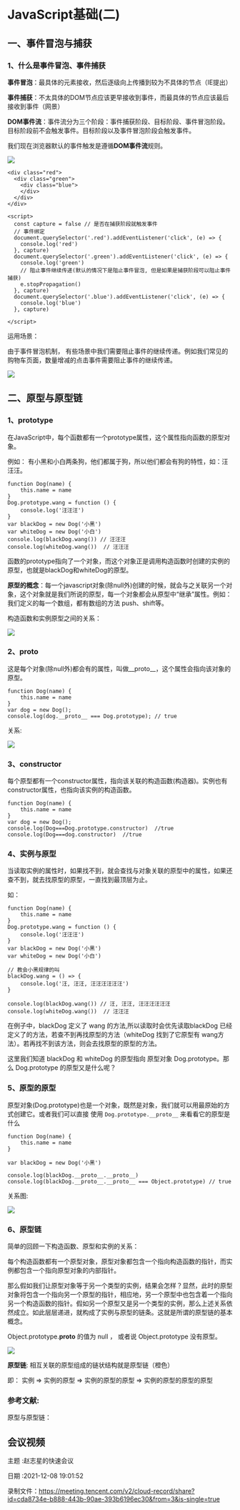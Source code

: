 # JavaScript基础(二)
## 一、事件冒泡与捕获

### 1、什么是事件冒泡、事件捕获

**事件冒泡**：最具体的元素接收，然后逐级向上传播到较为不具体的节点（IE提出）

**事件捕获**：不太具体的DOM节点应该更早接收到事件，而最具体的节点应该最后接收到事件（网景）

**DOM事件流**：事件流分为三个阶段：事件捕获阶段、目标阶段、事件冒泡阶段。目标阶段前不会触发事件。目标阶段以及事件冒泡阶段会触发事件。

我们现在浏览器默认的事件触发是遵循**DOM事件流**规则。

![](https://tcs-devops.aliyuncs.com/storage/112c50ad348d26c0ccb8a4995ce85f2b4409?Signature=eyJhbGciOiJIUzI1NiIsInR5cCI6IkpXVCJ9.eyJBcHBJRCI6IjVlNzQ4MmQ2MjE1MjJiZDVjN2Y5YjMzNSIsIl9hcHBJZCI6IjVlNzQ4MmQ2MjE1MjJiZDVjN2Y5YjMzNSIsIl9vcmdhbml6YXRpb25JZCI6IiIsImV4cCI6MTY1MjUwMTU3MywiaWF0IjoxNjUxODk2NzczLCJyZXNvdXJjZSI6Ii9zdG9yYWdlLzExMmM1MGFkMzQ4ZDI2YzBjY2I4YTQ5OTVjZTg1ZjJiNDQwOSJ9.KI5MEwKah9-V45F5qz8j6_HzFCQznqujPniid-D-oGc&download=image.png "")

```text
<div class="red">
  <div class="green">
    <div class="blue">
    </div>
  </div>
</div>

<script>
  const capture = false // 是否在捕获阶段就触发事件
  // 事件绑定
  document.querySelector('.red').addEventListener('click', (e) => {
    console.log('red')
  }, capture)
  document.querySelector('.green').addEventListener('click', (e) => {
    console.log('green')
    // 阻止事件继续传递(默认的情况下是阻止事件冒泡, 但是如果是捕获阶段可以阻止事件捕获)
    e.stopPropagation()
  }, capture)
  document.querySelector('.blue').addEventListener('click', (e) => {
    console.log('blue')
  }, capture)

</script>
```

运用场景：

由于事件冒泡机制， 有些场景中我们需要阻止事件的继续传递。例如我们常见的购物车页面，数量增减的点击事件需要阻止事件的继续传递。

![](https://tcs-devops.aliyuncs.com/storage/112c32752b4f00badd5dc5956a4e3a041746?Signature=eyJhbGciOiJIUzI1NiIsInR5cCI6IkpXVCJ9.eyJBcHBJRCI6IjVlNzQ4MmQ2MjE1MjJiZDVjN2Y5YjMzNSIsIl9hcHBJZCI6IjVlNzQ4MmQ2MjE1MjJiZDVjN2Y5YjMzNSIsIl9vcmdhbml6YXRpb25JZCI6IiIsImV4cCI6MTY1MjUwMTU3MywiaWF0IjoxNjUxODk2NzczLCJyZXNvdXJjZSI6Ii9zdG9yYWdlLzExMmMzMjc1MmI0ZjAwYmFkZDVkYzU5NTZhNGUzYTA0MTc0NiJ9.7PbDJVNSt-Ixb_jDZBBTuBKlaQJY97UtZ3S4NYSovgQ&download=df32dc5e89eaac65c23b2bd9be42255.jpg "")



## 二、原型与原型链

### 1、prototype

在JavaScript中，每个函数都有一个prototype属性，这个属性指向函数的原型对象。

例如： 有小黑和小白两条狗，他们都属于狗，所以他们都会有狗的特性，如：汪汪汪。

```text
function Dog(name) {
    this.name = name
}
Dog.prototype.wang = function () {
	console.log('汪汪汪')
}
var blackDog = new Dog('小黑')
var whiteDog = new Dog('小白')
console.log(blackDog.wang()) // 汪汪汪
console.log(whiteDog.wang())  // 汪汪汪
```

函数的prototype指向了一个对象，而这个对象正是调用构造函数时创建的实例的原型，也就是blackDog和whiteDog的原型。

**原型的概念**：每一个javascript对象(除null外)创建的时候，就会与之关联另一个对象，这个对象就是我们所说的原型，每一个对象都会从原型中“继承”属性。例如：我们定义的每一个数组，都有数组的方法 push、shift等。

构造函数和实例原型之间的关系：

![](https://tcs-devops.aliyuncs.com/storage/112c44e8f22ef6b9a95bc39da711880c89f2?Signature=eyJhbGciOiJIUzI1NiIsInR5cCI6IkpXVCJ9.eyJBcHBJRCI6IjVlNzQ4MmQ2MjE1MjJiZDVjN2Y5YjMzNSIsIl9hcHBJZCI6IjVlNzQ4MmQ2MjE1MjJiZDVjN2Y5YjMzNSIsIl9vcmdhbml6YXRpb25JZCI6IiIsImV4cCI6MTY1MjUwMTU3MywiaWF0IjoxNjUxODk2NzczLCJyZXNvdXJjZSI6Ii9zdG9yYWdlLzExMmM0NGU4ZjIyZWY2YjlhOTViYzM5ZGE3MTE4ODBjODlmMiJ9.5hWEKJTdrtA7jHhWksrUFxsf14qL8qFdKOxr4IoWj-g&download=image.png "")



### 2、__proto__

这是每个对象(除null外)都会有的属性，叫做__proto__，这个属性会指向该对象的原型。

```text
function Dog(name) {
    this.name = name
}
var dog = new Dog();
console.log(dog.__proto__ === Dog.prototype); // true
```

关系: 

![](https://tcs-devops.aliyuncs.com/storage/112c9caab585e3b316de0e756c1e41313103?Signature=eyJhbGciOiJIUzI1NiIsInR5cCI6IkpXVCJ9.eyJBcHBJRCI6IjVlNzQ4MmQ2MjE1MjJiZDVjN2Y5YjMzNSIsIl9hcHBJZCI6IjVlNzQ4MmQ2MjE1MjJiZDVjN2Y5YjMzNSIsIl9vcmdhbml6YXRpb25JZCI6IiIsImV4cCI6MTY1MjUwMTU3MywiaWF0IjoxNjUxODk2NzczLCJyZXNvdXJjZSI6Ii9zdG9yYWdlLzExMmM5Y2FhYjU4NWUzYjMxNmRlMGU3NTZjMWU0MTMxMzEwMyJ9.BT4G8l-Rgr9HSykgDCJsSEE-7tI-Roc7Ahrenvb8Vlg&download=image.png "")

### 3、constructor

每个原型都有一个constructor属性，指向该关联的构造函数(构造器)。实例也有constructor属性，也指向该实例的构造函数。

```text
function Dog(name) {
    this.name = name
}
var dog = new Dog();
console.log(Dog===Dog.prototype.constructor)  //true
console.log(Dog===dog.constructor)  //true

```

### 4、实例与原型

当读取实例的属性时，如果找不到，就会查找与对象关联的原型中的属性，如果还查不到，就去找原型的原型，一直找到最顶层为止。

如：

```text
function Dog(name) {
    this.name = name
}
Dog.prototype.wang = function () {
	console.log('汪汪汪')
}
var blackDog = new Dog('小黑')
var whiteDog = new Dog('小白')

// 教会小黑规律的叫
blackDog.wang = () => {
	console.log('汪, 汪汪, 汪汪汪汪汪汪')
}

console.log(blackDog.wang()) // 汪, 汪汪, 汪汪汪汪汪汪
console.log(whiteDog.wang())  // 汪汪汪
```

在例子中，blackDog 定义了 wang 的方法,所以读取时会优先读取blackDog 已经定义了的方法，若查不到再找原型的方法（whiteDog 找到了它原型有 wang方法）。若再找不到该方法，则会去找原型的原型的方法。

这里我们知道 blackDog 和 whiteDog 的原型指向 原型对象 Dog.prototype。那么 Dog.prototype 的原型又是什么呢？



### 5、原型的原型

原型对象(Dog.prototype)也是一个对象，既然是对象，我们就可以用最原始的方式创建它。或者我们可以直接 使用  `Dog.prototype.__proto__`  来看看它的原型是什么

```text
function Dog(name) {
    this.name = name
}

var blackDog = new Dog('小黑')

console.log(blackDog.__proto__.__proto__)
console.log(blackDog.__proto__.__proto__ === Object.prototype) // true
```

关系图: 

![](https://tcs-devops.aliyuncs.com/storage/112c75ef61d6b10112928ad03fb5a24de6c3?Signature=eyJhbGciOiJIUzI1NiIsInR5cCI6IkpXVCJ9.eyJBcHBJRCI6IjVlNzQ4MmQ2MjE1MjJiZDVjN2Y5YjMzNSIsIl9hcHBJZCI6IjVlNzQ4MmQ2MjE1MjJiZDVjN2Y5YjMzNSIsIl9vcmdhbml6YXRpb25JZCI6IiIsImV4cCI6MTY1MjUwMTU3MywiaWF0IjoxNjUxODk2NzczLCJyZXNvdXJjZSI6Ii9zdG9yYWdlLzExMmM3NWVmNjFkNmIxMDExMjkyOGFkMDNmYjVhMjRkZTZjMyJ9.mLV5dtDay7PjCEsvHcv-L1UaaTO67qq6Zds0y8twHeo&download=image.png "")



### 6、原型链

简单的回顾一下构造函数、原型和实例的关系：

每个构造函数都有一个原型对象，原型对象都包含一个指向构造函数的指针，而实例都包含一个指向原型对象的内部指针。

那么假如我们让原型对象等于另一个类型的实例，结果会怎样？显然，此时的原型对象将包含一个指向另一个原型的指针，相应地，另一个原型中也包含着一个指向另一个构造函数的指针。假如另一个原型又是另一个类型的实例，那么上述关系依然成立。如此层层递进，就构成了实例与原型的链条。这就是所谓的原型链的基本概念。

Object.prototype.__proto__ 的值为 null ， 或者说 Object.prototype 没有原型。

![](https://tcs-devops.aliyuncs.com/storage/112c0c2bc1f11b2ce78b86081bb4f1df7c3a?Signature=eyJhbGciOiJIUzI1NiIsInR5cCI6IkpXVCJ9.eyJBcHBJRCI6IjVlNzQ4MmQ2MjE1MjJiZDVjN2Y5YjMzNSIsIl9hcHBJZCI6IjVlNzQ4MmQ2MjE1MjJiZDVjN2Y5YjMzNSIsIl9vcmdhbml6YXRpb25JZCI6IiIsImV4cCI6MTY1MjUwMTU3MywiaWF0IjoxNjUxODk2NzczLCJyZXNvdXJjZSI6Ii9zdG9yYWdlLzExMmMwYzJiYzFmMTFiMmNlNzhiODYwODFiYjRmMWRmN2MzYSJ9.nyFc0vzXtWrQWI0z1e5jQD6Gbr9xENcXFkoUfr6JJYQ&download=image.png "")

**原型链**: 相互关联的原型组成的链状结构就是原型链（橙色）

即： 实例 => 实例的原型 => 实例的原型的原型 => 实例的原型的原型的原型



### 参考文献:

原型与原型链：





## 会议视频

主题 :赵志星的快速会议

日期 :2021-12-08 19:01:52

录制文件：https://meeting.tencent.com/v2/cloud-record/share?id=cda8734e-b888-443b-90ae-393b6196ec30&from=3&is-single=true